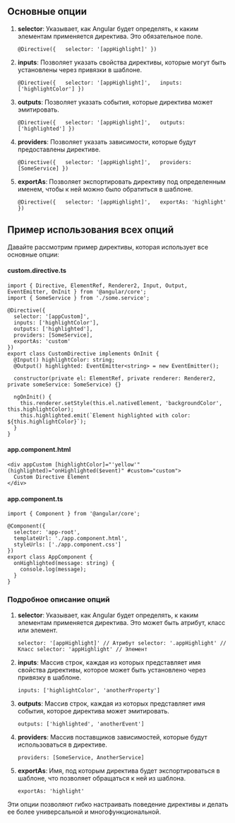 ## Основные опции

1. **selector**: Указывает, как Angular будет определять, к каким элементам применяется директива. Это обязательное поле.
    
    `@Directive({   selector: '[appHighlight]' })`
    
2. **inputs**: Позволяет указать свойства директивы, которые могут быть установлены через привязки в шаблоне.
    
    `@Directive({   selector: '[appHighlight]',   inputs: ['highlightColor'] })`
    
3. **outputs**: Позволяет указать события, которые директива может эмитировать.
    
    `@Directive({   selector: '[appHighlight]',   outputs: ['highlighted'] })`
    
4. **providers**: Позволяет указать зависимости, которые будут предоставлены директиве.
    
    `@Directive({   selector: '[appHighlight]',   providers: [SomeService] })`
    
5. **exportAs**: Позволяет экспортировать директиву под определенным именем, чтобы к ней можно было обратиться в шаблоне.
    
    `@Directive({   selector: '[appHighlight]',   exportAs: 'highlight' })`
    

## Пример использования всех опций

Давайте рассмотрим пример директивы, которая использует все основные опции:

#### custom.directive.ts

```TS
import { Directive, ElementRef, Renderer2, Input, Output, EventEmitter, OnInit } from '@angular/core';
import { SomeService } from './some.service';

@Directive({
  selector: '[appCustom]',
  inputs: ['highlightColor'],
  outputs: ['highlighted'],
  providers: [SomeService],
  exportAs: 'custom'
})
export class CustomDirective implements OnInit {
  @Input() highlightColor: string;
  @Output() highlighted: EventEmitter<string> = new EventEmitter();

  constructor(private el: ElementRef, private renderer: Renderer2, private someService: SomeService) {}

  ngOnInit() {
    this.renderer.setStyle(this.el.nativeElement, 'backgroundColor', this.highlightColor);
    this.highlighted.emit(`Element highlighted with color: ${this.highlightColor}`);
  }
}
```

#### app.component.html

```TS
<div appCustom [highlightColor]="'yellow'" (highlighted)="onHighlighted($event)" #custom="custom">
  Custom Directive Element
</div>
```

#### app.component.ts

```TS
import { Component } from '@angular/core';

@Component({
  selector: 'app-root',
  templateUrl: './app.component.html',
  styleUrls: ['./app.component.css']
})
export class AppComponent {
  onHighlighted(message: string) {
    console.log(message);
  }
}
```

### Подробное описание опций

1. **selector**: Указывает, как Angular будет определять, к каким элементам применяется директива. Это может быть атрибут, класс или элемент.
    
    `selector: '[appHighlight]' // Атрибут selector: '.appHighlight' // Класс selector: 'appHighlight' // Элемент`
    
2. **inputs**: Массив строк, каждая из которых представляет имя свойства директивы, которое может быть установлено через привязку в шаблоне.
    
    `inputs: ['highlightColor', 'anotherProperty']`
    
3. **outputs**: Массив строк, каждая из которых представляет имя события, которое директива может эмитировать.
    
    `outputs: ['highlighted', 'anotherEvent']`
    
4. **providers**: Массив поставщиков зависимостей, которые будут использоваться в директиве.
    
    `providers: [SomeService, AnotherService]`
    
5. **exportAs**: Имя, под которым директива будет экспортироваться в шаблоне, что позволяет обращаться к ней из шаблона.
    
    `exportAs: 'highlight'`
    

Эти опции позволяют гибко настраивать поведение директивы и делать ее более универсальной и многофункциональной.
